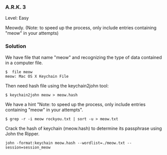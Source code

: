### A.R.K. 3

Level: Easy


Meowdy. (Note: to speed up the process, only include entries containing "meow" in your attempts)

### Solution

We have file that name "meow" and recognizing the type of data contained in a computer file.

```
$  file meow
meow: Mac OS X Keychain File
```

Then need hash file using the keychain2john tool:

```
$ keychain2john meow > meow.hash
```

We have a hint "Note: to speed up the process, only include entries containing "meow" in your attempts". 

```
$ grep -r -i meow rockyou.txt | sort -u > meow.txt
```

Crack the hash of keychain (meow.hash) to determine its passphrase using John the Ripper.

```
john -format:keychain meow.hash --wordlist=./meow.txt --session=session_meow
```

